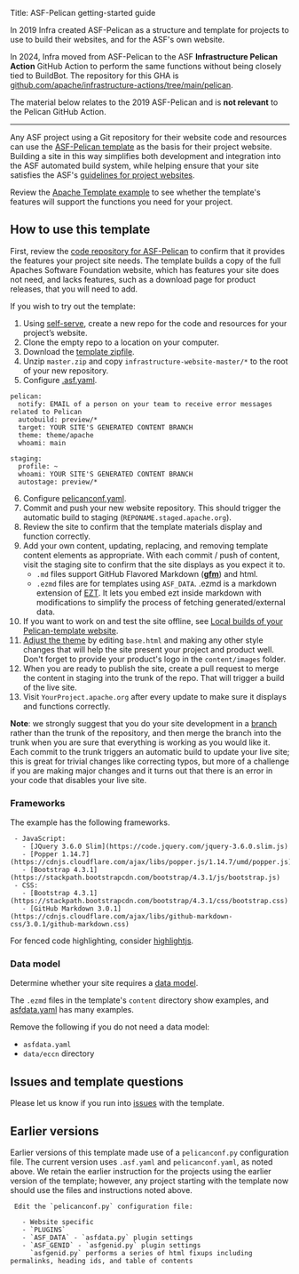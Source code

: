 Title: ASF-Pelican getting-started guide

In 2019 Infra created ASF-Pelican as a structure and template for projects to use to build their websites, and for the ASF's own website.

In 2024, Infra moved from ASF-Pelican to the ASF **Infrastructure Pelican Action** GitHub Action to perform the same functions without being closely tied to BuildBot. The repository for this GHA is <a href="https//:github.com/apache/infrastructure-actions/tree/main/pelican" target="_blank">github.com/apache/infrastructure-actions/tree/main/pelican</a>.

The material below relates to the 2019 ASF-Pelican and is **not relevant** to the Pelican GitHub Action.

<hr/>

Any ASF project using a Git repository for their website code and resources can use the [ASF-Pelican template](asf-pelican.html) as the basis for their project website. Building a site in this way simplifies both development and integration into the ASF automated build system, while helping ensure that your site satisfies the ASF's <a href="https://infra.apache.org/project-site.html" target="_blank">guidelines for project websites</a>.

Review the [Apache Template example](https://template.staged.apache.org/) to see whether the template's features will support the functions you need for your project.

## How to use this template

First, review the <a href="https://github.com/apache/template-site" target="_blank">code repository for ASF-Pelican</a> to confirm that it provides the features your project site needs. The template builds a copy of the full Apaches Software Foundation website, which has features your site does not need, and lacks features, such as a download page for product releases, that you will need to add.

If you wish to try out the template:

  1. Using <a href="https://selfserve.apache.org/" target="_blank">self-serve</a>, create a new repo for the code and resources for your project’s website.
  2. Clone the empty repo to a location on your computer.
  3. Download the <a href="https://github.com/apache/infrastructure-website/archive/refs/heads/master.zip">template zipfile</a>.
  4. Unzip `master.zip` and copy `infrastructure-website-master/*`  to the root of your new repository.
  5. Configure [.asf.yaml](asf-yaml.html).

```
pelican:
  notify: EMAIL of a person on your team to receive error messages related to Pelican
  autobuild: preview/*
  target: YOUR SITE'S GENERATED CONTENT BRANCH
  theme: theme/apache
  whoami: main

staging:
  profile: ~
  whoami: YOUR SITE'S GENERATED CONTENT BRANCH
  autostage: preview/*
```

  6. Configure <a href="https://infra.apache.org/asf-pelican-config.html" target="_blank">pelicanconf.yaml</a>.
  7. Commit and push your new website repository. This should trigger the automatic build to staging (`REPONAME.staged.apache.org`).
  8. Review the site to confirm that the template materials display and function correctly.
  9. Add your own content, updating, replacing, and removing template content elements as appropriate. With each commit / push of content, visit the staging site to confirm that the site displays as you expect it to.
     - `.md` files support GitHub Flavored Markdown ([**gfm**](gfm.html)) and html.
     - `.ezmd` files are for templates using `ASF_DATA`. .ezmd is a markdown extension of <a href="https://github.com/gstein/ezt/blob/wiki/Syntax.md" target="_blank">EZT</a>. It lets you embed ezt inside markdown with modifications to simplify the process of fetching generated/external data.
  11. If you want to work on and test the site offline, see <a href="https://infra.apache.org/asf-pelican-local.html" target="_blank">Local builds of your Pelican-template website</a>.
  12. <a href="https://infra.apache.org/asf-pelican-theme.html" target="_blank">Adjust the theme</a> by editing `base.html` and making any other style changes that will help the site present your project and product well. Don't forget to provide your product's logo in the `content/images` folder.
  13. When you are ready to publish the site, create a pull request to merge the content in staging into the trunk of the repo. That will trigger a build of the live site.
  14. Visit `YourProject.apache.org` after every update to make sure it displays and functions correctly.

**Note**: we strongly suggest that you do your site development in a [branch](apache-pelican-branches.html) rather than the trunk of the repository, and then merge the branch into the trunk when you are sure that everything is working as you would like it. Each commit to the trunk triggers an automatic build to update your live site; this is great for trivial changes like correcting typos, but more of a challenge if you are making major changes and it turns out that there is an error in your code that disables your live site. 

### Frameworks

The example has the following frameworks.

     - JavaScript:
       - [JQuery 3.6.0 Slim](https://code.jquery.com/jquery-3.6.0.slim.js)
       - [Popper 1.14.7](https://cdnjs.cloudflare.com/ajax/libs/popper.js/1.14.7/umd/popper.js)
       - [Bootstrap 4.3.1](https://stackpath.bootstrapcdn.com/bootstrap/4.3.1/js/bootstrap.js)
     - CSS:
       - [Bootstrap 4.3.1](https://stackpath.bootstrapcdn.com/bootstrap/4.3.1/css/bootstrap.css)
       - [GitHub Markdown 3.0.1](https://cdnjs.cloudflare.com/ajax/libs/github-markdown-css/3.0.1/github-markdown.css)

For fenced code highlighting, consider <a href="https://highlightjs.org" target="_blank">highlightjs</a>.

### Data model

Determine whether your site requires a [data model](asf-pelican-data.html).

The `.ezmd` files in the template's `content` directory show examples, and <a href="https://github.com/apache/template-site/blob/main/asfdata.yaml" target="_blank">asfdata.yaml</a> has many examples.

Remove the following if you do not need a data model:
  - `asfdata.yaml`
  - `data/eccn` directory

## Issues and template questions

Please let us know if you run into [issues](https://github.com/apache/template-site/issues) with the template.

## Earlier versions

Earlier versions of this template made use of a `pelicanconf.py` configuration file. The current version uses `.asf.yaml` and `pelicanconf.yaml`, as noted above. We retain the earlier instruction for the projects using the earlier version of the template; however, any project starting with the template now should use the files and instructions noted above.

```
 Edit the `pelicanconf.py` configuration file:

   - Website specific
   - `PLUGINS`
   - `ASF_DATA` - `asfdata.py` plugin settings
   - `ASF_GENID` - `asfgenid.py` plugin settings
     `asfgenid.py` performs a series of html fixups including permalinks, heading ids, and table of contents
```
